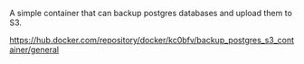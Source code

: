 A simple container that can backup postgres databases and upload them to S3.

https://hub.docker.com/repository/docker/kc0bfv/backup_postgres_s3_container/general
